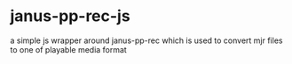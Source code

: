 # janus-pp-rec-js
a simple js wrapper around janus-pp-rec which is used to convert mjr files to one of playable media format
